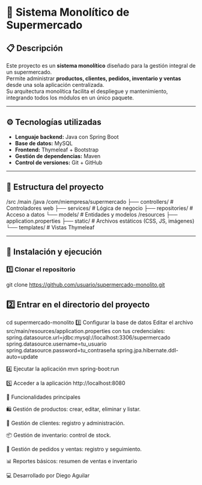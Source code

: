 # 🛒 Sistema Monolítico de Supermercado

## 📋 Descripción
Este proyecto es un **sistema monolítico** diseñado para la gestión integral de un supermercado.  
Permite administrar **productos, clientes, pedidos, inventario y ventas** desde una sola aplicación centralizada.  
Su arquitectura monolítica facilita el despliegue y mantenimiento, integrando todos los módulos en un único paquete.

---

## ⚙️ Tecnologías utilizadas
- **Lenguaje backend:** Java con Spring Boot
- **Base de datos:** MySQL
- **Frontend:** Thymeleaf + Bootstrap
- **Gestión de dependencias:** Maven
- **Control de versiones:** Git + GitHub

---

## 📂 Estructura del proyecto
/src
/main
/java
/com/miempresa/supermercado
├── controllers/ # Controladores web
├── services/ # Lógica de negocio
├── repositories/ # Acceso a datos
└── models/ # Entidades y modelos
/resources
├── application.properties
├── static/ # Archivos estáticos (CSS, JS, imágenes)
└── templates/ # Vistas Thymeleaf

---

## 🚀 Instalación y ejecución

### 1️⃣ Clonar el repositorio
git clone https://github.com/usuario/supermercado-monolito.git
## 2️⃣ Entrar en el directorio del proyecto
cd supermercado-monolito
3️⃣ Configurar la base de datos
Editar el archivo src/main/resources/application.properties con tus credenciales:
spring.datasource.url=jdbc:mysql://localhost:3306/supermercado
spring.datasource.username=tu_usuario
spring.datasource.password=tu_contraseña
spring.jpa.hibernate.ddl-auto=update

4️⃣ Ejecutar la aplicación
mvn spring-boot:run

5️⃣ Acceder a la aplicación
http://localhost:8080

📌 Funcionalidades principales

🛍 Gestión de productos: crear, editar, eliminar y listar.

👥 Gestión de clientes: registro y administración.

📦 Gestión de inventario: control de stock.

🧾 Gestión de pedidos y ventas: registro y seguimiento.

📊 Reportes básicos: resumen de ventas e inventario

💻 Desarrollado por Diego Aguilar


